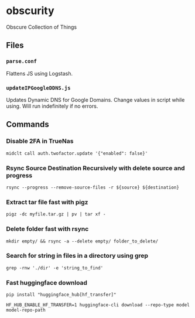# obscurity
Obscure Collection of Things

## Files
### `parse.conf`

Flattens JS using Logstash.

### `updateIPGoogleDDNS.js`

Updates Dynamic DNS for Google Domains. Change values in script while using. Will run indefinitely if no errors.

## Commands

### Disable 2FA in TrueNas

`midclt call auth.twofactor.update '{"enabled": false}'`


### Rsync Source Destination Recursively with delete source and progress

`rsync --progress --remove-source-files -r ${source} ${destination}`

### Extract tar file fast with pigz

`pigz -dc myfile.tar.gz | pv | tar xf -`

### Delete folder fast with rsync

`mkdir empty/ && rsync -a --delete empty/ folder_to_delete/`

### Search for string in files in a directory using grep

`grep -rnw './dir' -e 'string_to_find'`

### Fast huggingface download

`pip install "huggingface_hub[hf_transfer]"`

`HF_HUB_ENABLE_HF_TRANSFER=1 huggingface-cli download --repo-type model model-repo-path`
